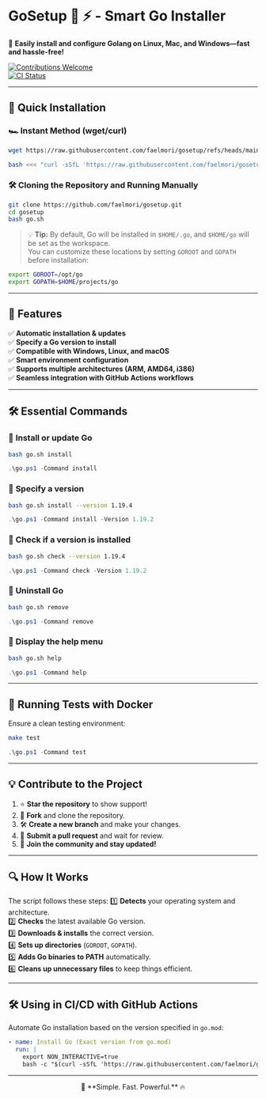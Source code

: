# **GoSetup 🐹 ⚡ - Smart Go Installer**

🚀 **Easily install and configure Golang on Linux, Mac, and Windows—fast and hassle-free!**

[![Contributions Welcome](https://img.shields.io/badge/contributions-welcome-brightgreen.svg?style=flat)](https://github.com/faelmori/gosetup)  
[![CI Status](https://github.com/faelmori/gosetup/actions/workflows/test.yml/badge.svg)](https://github.com/faelmori/gosetup/actions/workflows/test.yml)

---

## 🚀 **Quick Installation**
### 🏎️ **Instant Method (wget/curl)**
```bash
wget https://raw.githubusercontent.com/faelmori/gosetup/refs/heads/main/go.sh && bash gosetup.sh
```
```bash
bash <<< "curl -sSfL 'https://raw.githubusercontent.com/faelmori/gosetup/refs/heads/main/go.sh' | bash"
```

### 🛠️ **Cloning the Repository and Running Manually**
```bash
git clone https://github.com/faelmori/gosetup.git
cd gosetup
bash go.sh
```

> 💡 **Tip:** By default, Go will be installed in `$HOME/.go`, and `$HOME/go` will be set as the workspace.  
> You can customize these locations by setting `GOROOT` and `GOPATH` before installation:

```bash
export GOROOT=/opt/go
export GOPATH=$HOME/projects/go
```

---

## 🎯 **Features**
✅ **Automatic installation & updates**  
✅ **Specify a Go version to install**  
✅ **Compatible with Windows, Linux, and macOS**  
✅ **Smart environment configuration**  
✅ **Supports multiple architectures (ARM, AMD64, i386)**  
✅ **Seamless integration with GitHub Actions workflows**  

---

## 🛠️ **Essential Commands**
### 🔹 **Install or update Go**
```bash
bash go.sh install
```
```powershell
.\go.ps1 -Command install
```

### 🔹 **Specify a version**
```bash
bash go.sh install --version 1.19.4
```
```powershell
.\go.ps1 -Command install -Version 1.19.2
```

### 🔹 **Check if a version is installed**
```bash
bash go.sh check --version 1.19.4
```
```powershell
.\go.ps1 -Command check -Version 1.19.2
```

### 🔹 **Uninstall Go**
```bash
bash go.sh remove
```
```powershell
.\go.ps1 -Command remove
```

### 🔹 **Display the help menu**
```bash
bash go.sh help
```
```powershell
.\go.ps1 -Command help
```

---

## 🐳 **Running Tests with Docker**
Ensure a clean testing environment:
```bash
make test
```
```powershell
.\go.ps1 -Command test
```

---

## 💡 **Contribute to the Project**
1. ⭐ **Star the repository** to show support!  
2. 🔄 **Fork** and clone the repository.  
3. 🛠️ **Create a new branch** and make your changes.  
4. 📌 **Submit a pull request** and wait for review.  
5. 🎉 **Join the community and stay updated!**  

---

## 🔍 **How It Works**
The script follows these steps:
1️⃣ **Detects** your operating system and architecture.  
2️⃣ **Checks** the latest available Go version.  
3️⃣ **Downloads & installs** the correct version.  
4️⃣ **Sets up directories** (`GOROOT`, `GOPATH`).  
5️⃣ **Adds Go binaries to PATH** automatically.  
6️⃣ **Cleans up unnecessary files** to keep things efficient.  

---

## 🛠️ **Using in CI/CD with GitHub Actions**
Automate Go installation based on the version specified in `go.mod`:

```yaml
- name: Install Go (Exact version from go.mod)
  run: |
    export NON_INTERACTIVE=true
    bash -c "$(curl -sSfL 'https://raw.githubusercontent.com/faelmori/gosetup/main/go.sh')" -s --version "$(grep '^go ' go.mod | awk '{print $2}')"
```

---

<p align="center">🚀 **Simple. Fast. Powerful.** 🔥</p>

